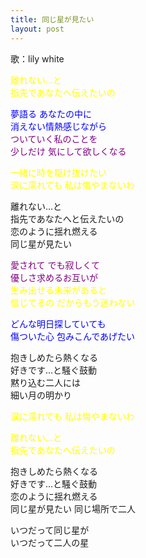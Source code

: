 ```yaml
---
title: 同じ星が見たい
layout: post
---
```

歌：lily white

<p><font color="yellow">離れない…と<br />
指先であなたへ伝えたいの</font></p>

<p><font color="blue">夢語る あなたの中に<br />
消えない情熱感じながら</font><br />
<font color="purple">ついていく私のことを<br />
少しだけ 気にして欲しくなる</font></p>

<p><font color="yellow">一緒に時を駆け抜けたい<br />
涙に濡れても 私は悔やまないわ</font></p>

<p>離れない…と<br />
指先であなたへと伝えたいの<br />
恋のように揺れ燃える<br />
同じ星が見たい</p>

<p><font color="purple">愛されて でも寂しくて<br />
優しさ求めるお互いが</font><br />
<font color="yellow">生み出せる未来があると<br />
信じてるの だからもう迷わない</font></p>

<p><font color="blue">どんな明日探していても<br />
傷ついた心 包みこんであげたい</font></p>

<p>抱きしめたら熱くなる<br />
好きです…と騒ぐ鼓動<br />
黙り込む二人には<br />
細い月の明かり</p>

<p><font color="yellow">涙に濡れても 私は悔やまないわ</font></p>

<p><font color="yellow">離れない…と<br />
指先であなたへ伝えたいの</font></p>

<p>抱きしめたら熱くなる<br />
好きです…と騒ぐ鼓動<br />
恋のように揺れ燃える<br />
同じ星が見たい 同じ場所で二人</p>

<p>いつだって同じ星が<br />
いつだって二人の星</p>